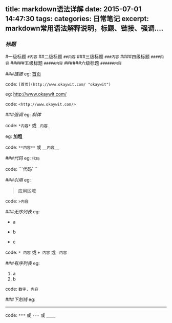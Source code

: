 title: markdown语法详解
date: 2015-07-01 14:47:30
tags: 
categories: 日常笔记
excerpt: markdown常用语法解释说明，标题、链接、强调....
---

### *标题*

#一级标题 `#内容`
##二级标题 `##内容`
###三级标题 `###内容`
####四级标题 `####内容`
#####五级标题 `#####内容`
######六级标题 `######内容`

###*链接*
eg:	[首页](http://www.okaywit.com/ "okaywit")

code: `[首页](http://www.okaywit.com/ "okaywit")`

eg: <http://www.okaywit.com/>

code: `<http://www.okaywit.com/>`

###*强调*
eg: *斜体*

code: `*内容*` 或 `_内容_`

eg: **加粗**

code: `**内容**` 或 `__内容__`

###*代码*
eg: `代码`

code: ```代码` `` 

###*引用*
eg:
>应用区域

code: `>内容`

###*无序列表*
eg:

* a
+ b
- c

code: `* 内容` 或 `+ 内容` 或 `-内容`

###*有序列表*
eg: 

1. a
2. b

code: `数字. 内容`

###*下划线*
eg: 

***

code: `***` 或 `---` 或 `____`
